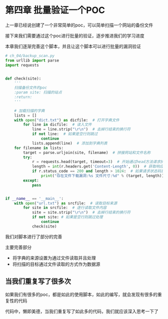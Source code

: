 # 第四章 批量验证一个POC

上一章已经说创建了一个非常简单的poc，可以简单扫描一个网站的备份文件

接下来我们需要通过这个poc进行批量的验证，逐步推进我们的学习进度

本章我们逐渐完善这个脚本，并且让这个脚本可以进行批量的漏洞验证



``` python
# ch_04/backup_scan.py
from urllib import parse
import requests


def check(site):
    '''
    扫描备份文件的poc
    :param site: 扫描的站点
    :return:
    '''

    # 加载扫描的字典
    lists = []
    with open("dict.txt") as dicfile:  # 打开字典文件
        for line in dicfile:  # 读入文件
            line = line.strip("\r\n")  # 去掉行结束的换行符
            if not line:  # 如果是空行则跳过
                continue
            lists.append(line)  # 添加到字典列表
    for filename in lists:
        target = parse.urljoin(site, filename)  # 拼接网站和文件名称
        try:
            r = requests.head(target, timeout=3)  # 开始通过head方法请求拼接好的路径，并且设置超时时间为3秒
            length = int(r.headers.get('Content-Length', 0))  # 获取响应内容的长度，如果没有这个值，就当是0
            if r.status_code == 200 and length > 1024:  # 如果请求状态码是200，并且响应长度大于1kb，就认为是有备份文件下载
                print("存在文件下载漏洞:%s 文件尺寸:%d" % (target, length))
        except:
            pass


if __name__ == '__main__':
    with open("url.txt") as srcfile:  # 读取目标来源
        for site in srcfile:  # 逐行读取文件内容
            site = site.strip("\r\n")  # 去掉行结束的换行符
            if not site: # 如果是空行则跳过处理
                continue
            check(site)
```

我们对脚本进行了部分的完善

主要完善部分

- 将字典的来源设置为通过文件读取并且处理
- 将扫描的目标通过文件读取的方式作为数据源

## 当我们重复写了很多次

如果我们有很多的poc，都是如此的使用脚本，如此的编写，就会发现有很多的重复性的代码

代码中，懒即美德，当我们重复写了如此多的代码，我们就应该深入思考一下了
